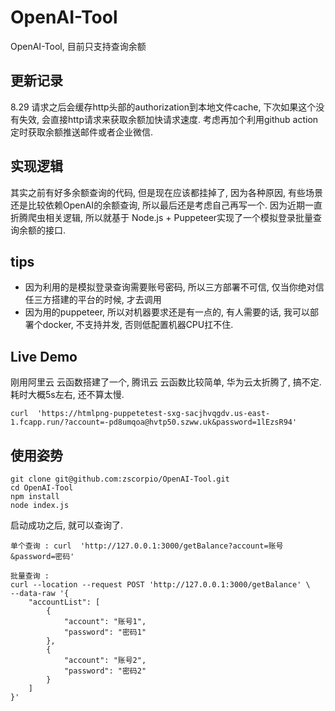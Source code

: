 # OpenAI-Tool

OpenAI-Tool, 目前只支持查询余额

## 更新记录

8.29 请求之后会缓存http头部的authorization到本地文件cache, 下次如果这个没有失效, 会直接http请求来获取余额加快请求速度.
考虑再加个利用github action定时获取余额推送邮件或者企业微信.

## 实现逻辑

其实之前有好多余额查询的代码, 但是现在应该都挂掉了, 因为各种原因, 有些场景还是比较依赖OpenAI的余额查询, 所以最后还是考虑自己再写一个.
因为近期一直折腾爬虫相关逻辑, 所以就基于 Node.js + Puppeteer实现了一个模拟登录批量查询余额的接口.

## tips

- 因为利用的是模拟登录查询需要账号密码, 所以三方部署不可信, 仅当你绝对信任三方搭建的平台的时候, 才去调用
- 因为用的puppeteer, 所以对机器要求还是有一点的, 有人需要的话, 我可以部署个docker, 不支持并发, 否则低配置机器CPU扛不住.

## Live Demo

刚用阿里云 云函数搭建了一个, 腾讯云 云函数比较简单, 华为云太折腾了, 搞不定.
耗时大概5s左右, 还不算太慢.

```shell
curl  'https://htmlpng-puppetetest-sxg-sacjhvqgdv.us-east-1.fcapp.run/?account=-pd8umqoa@hvtp50.szww.uk&password=1lEzsR94'
```

## 使用姿势

```shell
git clone git@github.com:zscorpio/OpenAI-Tool.git
cd OpenAI-Tool
npm install
node index.js
```

启动成功之后, 就可以查询了.

```shell
单个查询 : curl  'http://127.0.0.1:3000/getBalance?account=账号&password=密码'
```

```shell
批量查询 : 
curl --location --request POST 'http://127.0.0.1:3000/getBalance' \
--data-raw '{
    "accountList": [
        {
            "account": "账号1",
            "password": "密码1"
        },
        {
            "account": "账号2",
            "password": "密码2"
        }
    ]
}'
```
